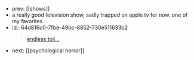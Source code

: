 - prev: [[shows]]
- a really good television show, sadly trapped on apple tv for now. one of my favorites.
- id:: 64d816c0-7fbe-49bc-8852-730e511633b2
  > [endless toil...](https://www.vulture.com/article/severance-season-one-episode-two-recap-half-loop.html)
- next: [[psychological horror]]